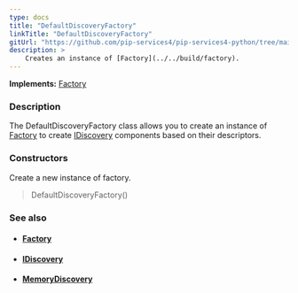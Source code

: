 ```yaml
---
type: docs
title: "DefaultDiscoveryFactory"
linkTitle: "DefaultDiscoveryFactory"
gitUrl: "https://github.com/pip-services4/pip-services4-python/tree/main/pip-services4-config-python"
description: >
    Creates an instance of [Factory](../../build/factory).
---
```


**Implements:** [Factory](../../build/factory)

### Description

The DefaultDiscoveryFactory class allows you to create an instance of [Factory](../../build/factory) to create [IDiscovery](../idiscovery) components based on their descriptors.

### Constructors
Create a new instance of factory.

> DefaultDiscoveryFactory()


### See also 
- #### [Factory](../../build/factory)
- #### [IDiscovery](../idiscovery)
- #### [MemoryDiscovery](../memory_discovery)

